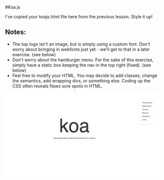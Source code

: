 #Koa.js

I've copied your koajs.html file here from the previous lesson. Style it up!

## Notes:

- The top logo isn't an image, but is simply using a custom font. Don't worry about bringing in webfonts just yet - we'll get to that in a later exercise. (see below)
- Don't worry about the hamburger menu. For the sake of this exercise, simply have a static box keeping the nav in the top right (fixed). (see below)
- Feel free to modify your HTML. You may decide to add classes, change the semantics, add wrapping divs, or something else. Coding up the CSS often reveals flaws sore spots in HTML.

![screenshot](./screenshot.png)